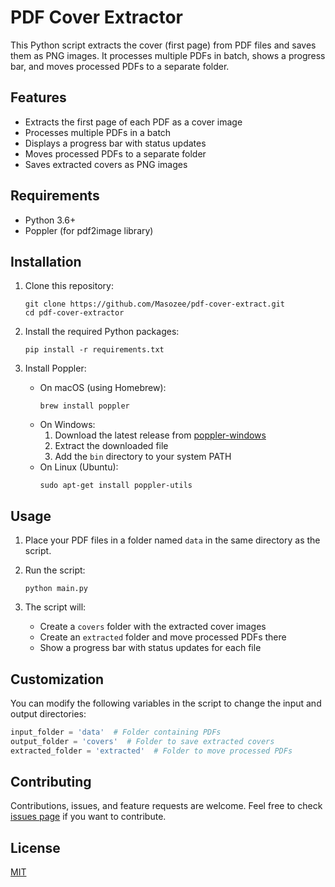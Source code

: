 # PDF Cover Extractor

This Python script extracts the cover (first page) from PDF files and saves them as PNG images. It processes multiple PDFs in batch, shows a progress bar, and moves processed PDFs to a separate folder.

## Features

- Extracts the first page of each PDF as a cover image
- Processes multiple PDFs in a batch
- Displays a progress bar with status updates
- Moves processed PDFs to a separate folder
- Saves extracted covers as PNG images

## Requirements

- Python 3.6+
- Poppler (for pdf2image library)

## Installation

1. Clone this repository:
   ```
   git clone https://github.com/Masozee/pdf-cover-extract.git
   cd pdf-cover-extractor
   ```

2. Install the required Python packages:
   ```
   pip install -r requirements.txt
   ```

3. Install Poppler:
   - On macOS (using Homebrew):
     ```
     brew install poppler
     ```
   - On Windows:
     1. Download the latest release from [poppler-windows](https://github.com/oschwartz10612/poppler-windows/releases/)
     2. Extract the downloaded file
     3. Add the `bin` directory to your system PATH
   - On Linux (Ubuntu):
     ```
     sudo apt-get install poppler-utils
     ```

## Usage

1. Place your PDF files in a folder named `data` in the same directory as the script.

2. Run the script:
   ```
   python main.py
   ```

3. The script will:
   - Create a `covers` folder with the extracted cover images
   - Create an `extracted` folder and move processed PDFs there
   - Show a progress bar with status updates for each file

## Customization

You can modify the following variables in the script to change the input and output directories:

```python
input_folder = 'data'  # Folder containing PDFs
output_folder = 'covers'  # Folder to save extracted covers
extracted_folder = 'extracted'  # Folder to move processed PDFs
```

## Contributing

Contributions, issues, and feature requests are welcome. Feel free to check [issues page](https://github.com/yourusername/pdf-cover-extractor/issues) if you want to contribute.

## License

[MIT](https://choosealicense.com/licenses/mit/)
